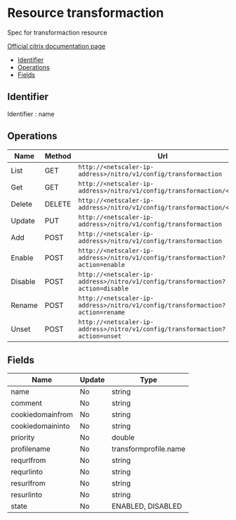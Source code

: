# Resource transformaction

Spec for transformaction resource

[Official citrix documentation page](https://developer-docs.citrix.com/projects/netscaler-nitro-api/en/12.0/configuration/transform/transformaction/transformaction/)

- [Identifier](#identifier)
- [Operations](#operations)
- [Fields](#fields)

## Identifier

Identifier : name

## Operations

| Name | Method | Url |
|----|----|----|
| List | GET | `http://<netscaler-ip-address>/nitro/v1/config/transformaction` |
| Get | GET | `http://<netscaler-ip-address>/nitro/v1/config/transformaction/<name>` |
| Delete | DELETE | `http://<netscaler-ip-address>/nitro/v1/config/transformaction/<name>` |
| Update | PUT | `http://<netscaler-ip-address>/nitro/v1/config/transformaction` |
| Add | POST | `http://<netscaler-ip-address>/nitro/v1/config/transformaction` |
| Enable | POST | `http://<netscaler-ip-address>/nitro/v1/config/transformaction?action=enable` |
| Disable | POST | `http://<netscaler-ip-address>/nitro/v1/config/transformaction?action=disable` |
| Rename | POST | `http://<netscaler-ip-address>/nitro/v1/config/transformaction?action=rename` |
| Unset | POST | `http://<netscaler-ip-address>/nitro/v1/config/transformaction?action=unset` |

## Fields

| Name | Update | Type |
|----|----|----|
| name | No | string |
| comment | No | string |
| cookiedomainfrom | No | string |
| cookiedomaininto | No | string |
| priority | No | double |
| profilename | No | transformprofile.name |
| requrlfrom | No | string |
| requrlinto | No | string |
| resurlfrom | No | string |
| resurlinto | No | string |
| state | No | ENABLED, DISABLED |

